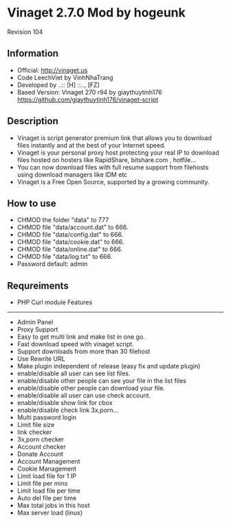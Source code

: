 Vinaget 2.7.0 Mod by hogeunk
============================
Revision 104

Information
-----------
- Official: http://vinaget.us
- Code LeechViet by VinhNhaTrang
- Developed by ..:: [H] ::.., [FZ]
- Based Version: Vinaget 270 r94 by giaythuytinh176
  https://github.com/giaythuytinh176/vinaget-script

Description
-----------
- Vinaget is script generator premium link that allows you to download files instantly and at the best of your Internet speed.
- Vinaget is your personal proxy host protecting your real IP to download files hosted on hosters like RapidShare, bitshare.com , hotfile...
- You can now download files with full resume support from filehosts using download managers like IDM etc
- Vinaget is a Free Open Source, supported by a growing community.

How to use
----------
- CHMOD the folder "data" to 777
- CHMOD file "data/account.dat" to 666.
- CHMOD file "data/config.dat" to 666.
- CHMOD file "data/cookie.dat" to 666.
- CHMOD file "data/online.dat" to 666.
- CHMOD file "data/log.txt" to 666.
- Password default: admin

Requreiments
------------
 - PHP Curl module
Features
--------
- Admin Panel
- Proxy Support
- Easy to get multi link and make list in one go.
- Fast download speed with vinaget script.
- Support downloads from more than 30 filehost
- Use Rewrite URL
- Make plugin independent of release (easy fix and update plugin)
- enable/disable all user can see list files.
- enable/disable other people can see your file in the list files
- enable/disable other people can download your file.
- enable/disable all user can use check account.
- enable/disable show link for cbox
- enable/disable check link 3x,porn...
- Multi password login
- Limit file size
- link checker
- 3x,porn checker
- Account checker
- Donate Account
- Account Management
- Cookie Management
- Limit load file for 1 IP
- Limit file per mins
- Limit load file per time
- Auto del file per time
- Max total jobs in this host
- Max server load (linux)
